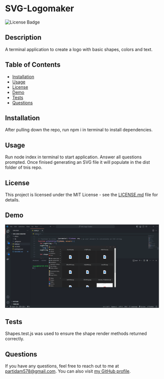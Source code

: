 # SVG-Logomaker

![License Badge](https://img.shields.io/badge/license-MIT-brightgreen)

## Description

A terminal application to create a logo with basic shapes, colors and text.

## Table of Contents

- [Installation](#installation)
- [Usage](#usage)
- [License](#license)
- [Demo](#Demo)
- [Tests](#tests)
- [Questions](#questions)

## Installation

After pulling down the repo, run npm i in terminal to install dependencies.

## Usage

Run node index in terminal to start application. Answer all questions prompted. Once finised generating an SVG file it will populate in the dist folder of tnis repo.

## License

This project is licensed under the MIT License - see the [LICENSE.md](LICENSE.md) file for details.

## Demo

![Demo](./assets/SVG_DEMO.gif)

## Tests

Shapes.test.js was used to ensure the shape render methods returned correctly.

## Questions

If you have any questions, feel free to reach out to me at partidam578@gmail.com. You can also visit [my GitHub profile](https://github.com/mariop578).
